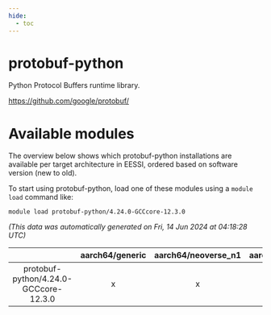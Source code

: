 ```yaml
---
hide:
  - toc
---
```


protobuf-python
===============


Python Protocol Buffers runtime library.

https://github.com/google/protobuf/
# Available modules


The overview below shows which protobuf-python installations are available per target architecture in EESSI, ordered based on software version (new to old).

To start using protobuf-python, load one of these modules using a `module load` command like:

```shell
module load protobuf-python/4.24.0-GCCcore-12.3.0
```

*(This data was automatically generated on Fri, 14 Jun 2024 at 04:18:28 UTC)*  

| |aarch64/generic|aarch64/neoverse_n1|aarch64/neoverse_v1|x86_64/generic|x86_64/amd/zen2|x86_64/amd/zen3|x86_64/intel/haswell|x86_64/intel/skylake_avx512|
| :---: | :---: | :---: | :---: | :---: | :---: | :---: | :---: | :---: |
|protobuf-python/4.24.0-GCCcore-12.3.0|x|x|x|x|x|x|x|x|

